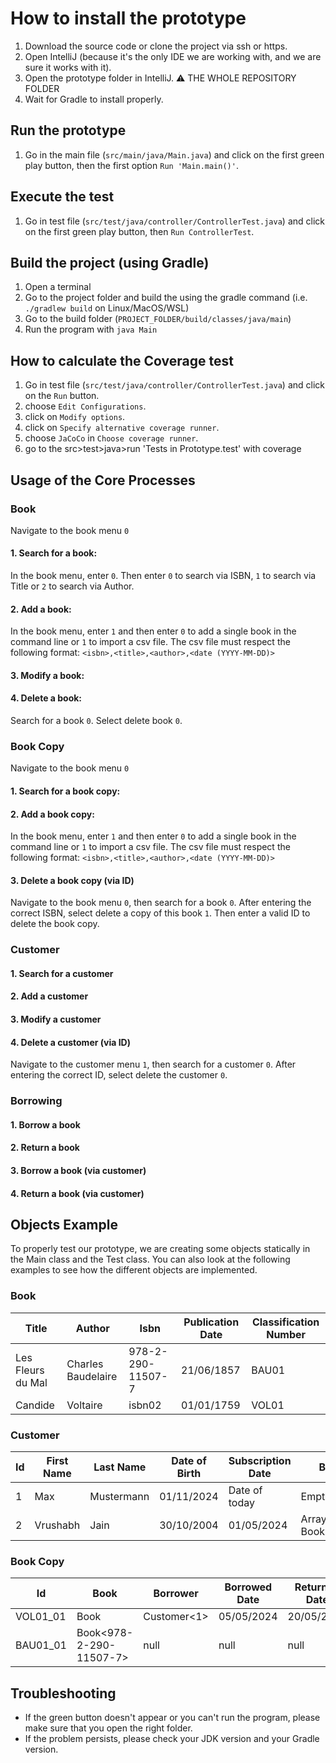 # How to install the prototype

1. Download the source code or clone the project via ssh or https.
2. Open IntelliJ (because it's the only IDE we are working with, and we are sure it works with it).
3. Open the prototype folder in IntelliJ. ⚠️ THE WHOLE REPOSITORY FOLDER
4. Wait for Gradle to install properly.

## Run the prototype
1. Go in the main file (```src/main/java/Main.java```) and click on the first green play button, then the first option ```Run 'Main.main()'```.

## Execute the test
1. Go in test file (```src/test/java/controller/ControllerTest.java```) and click on the first green play button, then ```Run ControllerTest```.

## Build the project (using Gradle)
1. Open a terminal
2. Go to the project folder and build the using the gradle command (i.e. ```./gradlew build``` on Linux/MacOS/WSL)
3. Go to the build folder (```PROJECT_FOLDER/build/classes/java/main```)
4. Run the program with ```java Main```

## How to calculate the Coverage test
1. Go in test file (```src/test/java/controller/ControllerTest.java```) and click on the ```Run``` button.
2. choose ```Edit Configurations```.
3. click on ```Modify options```.
4. click on ```Specify alternative coverage runner```.
5. choose ```JaCoCo``` in ```Choose coverage runner```.
6. go to the src>test>java>run 'Tests in Prototype.test' with coverage

## Usage of the Core Processes

### Book
Navigate to the book menu `0`

#### 1. Search for a book:
In the book menu, enter `0`. Then enter `0` to search via ISBN, `1` to search via Title or `2` to search via Author.

#### 2. Add a book:
In the book menu, enter `1` and then enter `0` to add a single book in the command line or `1` to import a csv file.
The csv file must respect the following format: `<isbn>,<title>,<author>,<date (YYYY-MM-DD)>`

#### 3. Modify a book:

#### 4. Delete a book:
Search for a book `0`. Select delete book `0`.

### Book Copy
Navigate to the book menu `0`

#### 1. Search for a book copy:

#### 2. Add a book copy:
In the book menu, enter `1` and then enter `0` to add a single book in the command line or `1` to import a csv file.
The csv file must respect the following format: `<isbn>,<title>,<author>,<date (YYYY-MM-DD)>`

#### 3. Delete a book copy (via ID)
Navigate to the book menu `0`, then search for a book `0`. After entering the correct ISBN, select delete a copy of this book `1`. Then enter a valid ID to delete the book copy.

### Customer

#### 1. Search for a customer

#### 2. Add a customer

#### 3. Modify a customer

#### 4. Delete a customer (via ID)
Navigate to the customer menu `1`, then search for a customer `0`. After entering the correct ID, select delete the customer `0`. 

### Borrowing

#### 1. Borrow a book

#### 2. Return a book

#### 3. Borrow a book (via customer)

#### 4. Return a book (via customer)

## Objects Example

To properly test our prototype, we are creating some objects statically in the Main class and the Test class.
You can also look at the following examples to see how the different objects are implemented.

### Book
| Title             | Author             | Isbn              | Publication Date | Classification Number |
|-------------------|--------------------|-------------------|------------------|-----------------------|
| Les Fleurs du Mal | Charles Baudelaire | 978-2-290-11507-7 | 21/06/1857       | BAU01                 |
| Candide           | Voltaire           | isbn02            | 01/01/1759       | VOL01                 |


### Customer
| Id | First Name | Last Name  | Date of Birth | Subscription Date | Borrowing List                  |
|----|------------|------------|---------------|-------------------|---------------------------------|
| 1  | Max        | Mustermann | 01/11/2024    | Date of today     | Empty ArrayList                 |
| 2  | Vrushabh   | Jain       | 30/10/2004    | 01/05/2024        | ArrayList<BookCopy1, BookCopy2> |


### Book Copy
| Id       | Book                    | Borrower    | Borrowed Date | Returned Date | Fee  |
|----------|-------------------------|-------------|---------------|---------------|------|
| VOL01_01 | Book                    | Customer<1> | 05/05/2024    | 20/05/2024    | 0.00 |
| BAU01_01 | Book<978-2-290-11507-7> | null        | null          | null          | 0.00 |

## Troubleshooting

- If the green button doesn't appear or you can't run the program, please make sure that you open the right folder.
- If the problem persists, please check your JDK version and your Gradle version.



